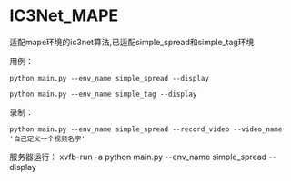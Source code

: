 # IC3Net_MAPE
 适配mape环境的ic3net算法,已适配simple_spread和simple_tag环境



用例：

```
python main.py --env_name simple_spread --display
```

```
python main.py --env_name simple_tag --display
```



录制：

```
python main.py --env_name simple_spread --record_video --video_name '自己定义一个视频名字'
```


服务器运行：
xvfb-run -a python main.py --env_name simple_spread --display
